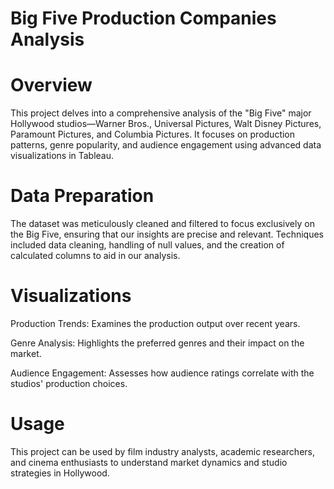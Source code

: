 # Big Five Production Companies Analysis
# Overview
This project delves into a comprehensive analysis of the "Big Five" major Hollywood studios—Warner Bros., Universal Pictures, Walt Disney Pictures, Paramount Pictures, and Columbia Pictures. It focuses on production patterns, genre popularity, and audience engagement using advanced data visualizations in Tableau.

# Data Preparation
The dataset was meticulously cleaned and filtered to focus exclusively on the Big Five, ensuring that our insights are precise and relevant. Techniques included data cleaning, handling of null values, and the creation of calculated columns to aid in our analysis.

# Visualizations
Production Trends: Examines the production output over recent years.

Genre Analysis: Highlights the preferred genres and their impact on the market.

Audience Engagement: Assesses how audience ratings correlate with the studios' production choices.

# Usage
This project can be used by film industry analysts, academic researchers, and cinema enthusiasts to understand market dynamics and studio strategies in Hollywood.
